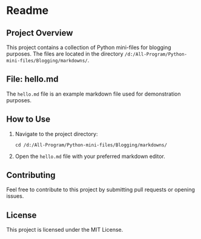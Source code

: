 # Readme

## Project Overview

This project contains a collection of Python mini-files for blogging purposes. The files are located in the directory `/d:/All-Program/Python-mini-files/Blogging/markdowns/`.

## File: hello.md

The `hello.md` file is an example markdown file used for demonstration purposes.

## How to Use

1. Navigate to the project directory:
   ```
   cd /d:/All-Program/Python-mini-files/Blogging/markdowns/
   ```
2. Open the `hello.md` file with your preferred markdown editor.

## Contributing

Feel free to contribute to this project by submitting pull requests or opening issues.

## License

This project is licensed under the MIT License.
